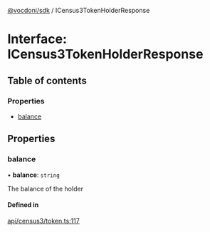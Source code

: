 [@vocdoni/sdk](/sdk) / ICensus3TokenHolderResponse

# Interface: ICensus3TokenHolderResponse

## Table of contents

### Properties

- [balance](ICensus3TokenHolderResponse#balance)

## Properties

### balance

• **balance**: `string`

The balance of the holder

#### Defined in

[api/census3/token.ts:117](https://github.com/vocdoni/vocdoni-sdk/blob/1053e59/src/api/census3/token.ts#L117)
